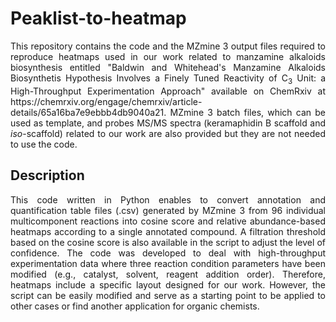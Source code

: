 # Peaklist-to-heatmap
<p align="justify">This repository contains the code and the MZmine 3 output files required to reproduce heatmaps used in our work related to manzamine alkaloids biosynthesis entitled "Baldwin and Whitehead's Manzamine Alkaloids Biosynthetis Hypothesis Involves a Finely Tuned Reactivity of C<sub>3</sub> Unit: a High-Throughput Experimentation Approach" available on ChemRxiv at https://chemrxiv.org/engage/chemrxiv/article-details/65a16ba7e9ebbb4db9040a21. MZmine 3 batch files, which can be used as template, and probes MS/MS spectra (keramaphidin B scaffold and <i>iso</i>-scaffold) related to our work are also provided but they are not needed to use the code.</p>

## Description
<p align="justify">This code written in Python enables to convert annotation and quantification table files (.csv) generated by MZmine 3 from 96 individual multicomponent reactions into cosine score and relative abundance-based heatmaps according to a single annotated compound. A filtration threshold based on the cosine score is also available in the script to adjust the level of confidence. The code was developed to deal with high-throughput experimentation data where three reaction condition parameters have been modified (e.g., catalyst, solvent, reagent addition order). Therefore, heatmaps include a specific layout designed for our work. However, the script can be easily modified and serve as a starting point to be applied to other cases or find another application for organic chemists.</p>
